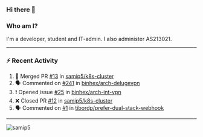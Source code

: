 ### Hi there 👋

### Who am I?
I'm a developer, student and IT-admin. I also administer AS213021.

---
### :zap: Recent Activity
<!--START_SECTION:activity-->
1. 🎉 Merged PR [#13](https://github.com/samip5/k8s-cluster/pull/13) in [samip5/k8s-cluster](https://github.com/samip5/k8s-cluster)
2. 🗣 Commented on [#241](https://github.com/binhex/arch-delugevpn/issues/241) in [binhex/arch-delugevpn](https://github.com/binhex/arch-delugevpn)
3. ❗️ Opened issue [#25](https://github.com/binhex/arch-int-vpn/issues/25) in [binhex/arch-int-vpn](https://github.com/binhex/arch-int-vpn)
4. ❌ Closed PR [#12](https://github.com/samip5/k8s-cluster/pull/12) in [samip5/k8s-cluster](https://github.com/samip5/k8s-cluster)
5. 🗣 Commented on [#1](https://github.com/tibordp/prefer-dual-stack-webhook/issues/1) in [tibordp/prefer-dual-stack-webhook](https://github.com/tibordp/prefer-dual-stack-webhook)
<!--END_SECTION:activity-->
---

<img align="center" src="https://github-readme-stats.vercel.app/api?username=samip5&show_icons=true" alt="samip5" />
